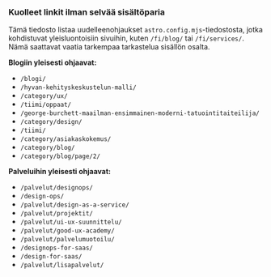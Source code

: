 ### Kuolleet linkit ilman selvää sisältöparia

Tämä tiedosto listaa uudelleenohjaukset `astro.config.mjs`-tiedostosta, jotka kohdistuvat yleisluontoisiin sivuihin, kuten `/fi/blog/` tai `/fi/services/`. Nämä saattavat vaatia tarkempaa tarkastelua sisällön osalta.

**Blogiin yleisesti ohjaavat:**
- `/blogi/`
- `/hyvan-kehityskeskustelun-malli/`
- `/category/ux/`
- `/tiimi/oppaat/`
- `/george-burchett-maailman-ensimmainen-moderni-tatuointitaiteilija/`
- `/category/design/`
- `/tiimi/`
- `/category/asiakaskokemus/`
- `/category/blog/`
- `/category/blog/page/2/`

**Palveluihin yleisesti ohjaavat:**
- `/palvelut/designops/`
- `/design-ops/`
- `/palvelut/design-as-a-service/`
- `/palvelut/projektit/`
- `/palvelut/ui-ux-suunnittelu/`
- `/palvelut/good-ux-academy/`
- `/palvelut/palvelumuotoilu/`
- `/designops-for-saas/`
- `/design-for-saas/`
- `/palvelut/lisapalvelut/` 